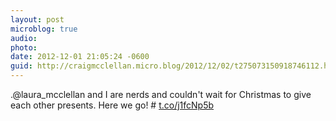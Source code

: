 ```yaml
---
layout: post
microblog: true
audio: 
photo: 
date: 2012-12-01 21:05:24 -0600
guid: http://craigmcclellan.micro.blog/2012/12/02/t275073150918746112.html
---
```

.@laura_mcclellan and I are nerds and couldn't wait for Christmas to give each other presents. Here we go! # [t.co/j1fcNp5b](http://t.co/j1fcNp5b)
